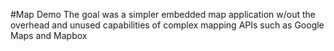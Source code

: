 #Map Demo
The goal was a simpler embedded map application w/out the overhead and unused capabilities of complex mapping APIs such as Google Maps and Mapbox
